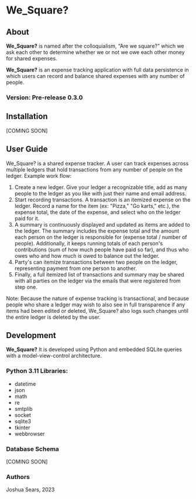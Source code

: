 # We_Square?

## About

**We_Square?** is named after the colloquialism, “Are we square?” which we ask each other to determine whether we or not we owe each other money for shared expenses.

**We_Square?** is an expense tracking application with full data persistence in which users can record and balance shared expenses with any number of people.

### Version: Pre-release 0.3.0

## Installation

[COMING SOON]

## User Guide

We_Square? is a shared expense tracker. A user can track expenses across multiple ledgers that hold transactions from any number of people on the ledger.
Example work flow: 
1. Create a new ledger. Give your ledger a recognizable title, add as many people to the ledger as you like with just their name and email address.
2. Start recording transactions. A transaction is an itemized expense on the ledger. Record a name for the item (ex: "Pizza," "Go karts," etc.), the expense total, the date of the expense, and select who on the ledger paid for it.
3. A summary is continuously displayed and updated as items are added to the ledger. The summary includes the expense total and the amount each person on the ledger is responsible for (expense total / number of people). Additionally, it keeps running totals of each person's contributions (sum of how much people have paid so far), and thus who owes who and how much is owed to balance out the ledger.
4. Party's can itemize transactions between two people on the ledger, representing payment from one person to another.
5. Finally, a full itemized list of transactions and summary may be shared with all parties on the ledger via the emails that were registered from step one.

Note: Because the nature of expense tracking is transactional, and because people who share a ledger may wish to also see in full transparence if any items had been edited or deleted, We_Square? also logs such changes until the entire ledger is deleted by the user.

## Development
**We_Square?**  It is developed using Python and embedded SQLite queries with a model-view-control architecture. 

### Python 3.11 Libraries:
  - datetime
  - json
  - math
  - re
  - smtplib
  - socket
  - sqlite3
  - tkinter
  - webbrowser

### Database Schema

[COMING SOON]

### Authors
Joshua Sears, 2023
